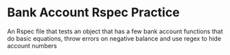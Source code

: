 # Bank Account Rspec Practice

An Rspec file that tests an object that has a few bank account functions that do basic equations, throw errors on negative balance and use regex to hide account numbers

